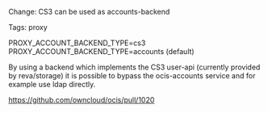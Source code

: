 Change: CS3 can be used as accounts-backend

Tags: proxy

PROXY_ACCOUNT_BACKEND_TYPE=cs3
PROXY_ACCOUNT_BACKEND_TYPE=accounts (default)

By using a backend which implements the CS3 user-api (currently provided by reva/storage) it is possible to bypass
the ocis-accounts service and for example use ldap directly.


https://github.com/owncloud/ocis/pull/1020
